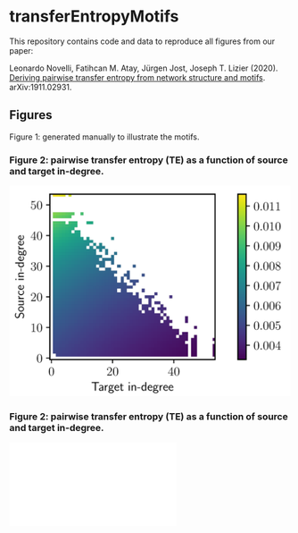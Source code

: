 # transferEntropyMotifs

This repository contains code and data to reproduce all figures from our paper:

Leonardo Novelli, Fatihcan M. Atay, Jürgen Jost, Joseph T. Lizier (2020).
[Deriving pairwise transfer entropy from network structure and motifs](https://arxiv.org/abs/1911.02931).
arXiv:1911.02931.

## Figures

Figure 1: generated manually to illustrate the motifs.

### Figure 2: pairwise transfer entropy (TE) as a function of source and target in-degree.
![Results](FigureOutputs/Fig2.png)

### Figure 2: pairwise transfer entropy (TE) as a function of source and target in-degree.
![Results](FigureOutputs/Fig2.pdf)